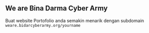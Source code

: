 ## We are Bina Darma Cyber Army

Buat website Portofolio anda semakin menarik dengan subdomain `weare.bidarcyberarmy.org/yourname`


